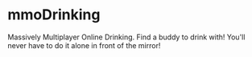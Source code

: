 mmoDrinking
===========

Massively Multiplayer Online Drinking. Find a buddy to drink with! You'll never have to do it alone in front of the mirror!